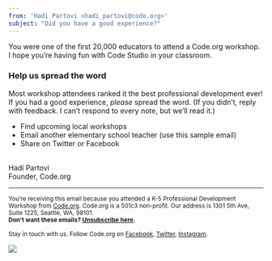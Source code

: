 ```yaml
---
from: 'Hadi Partovi <hadi_partovi@code.org>'
subject: "Did you have a good experience?"
---
```


You were one of the first 20,000 educators to attend a Code.org workshop. I hope you’re having fun with Code Studio in your classroom.

### Help us spread the word
Most workshop attendees ranked it the best professional development ever! If you had a good experience, *please* spread the word. (If you didn’t, reply with feedback. I can’t respond to every note, but we’ll read it.)

- Find upcoming local workshops
- Email another elementary school teacher (use this sample email)
- Share on Twitter or Facebook


<br/>
Hadi Partovi<br />
Founder, Code.org
<br />

<hr>

<small>You’re receiving this email because you attended a K-5 Professional Development Workshop from <a href="https://code.org/">Code.org</a>. Code.org is a 501c3 non-profit. Our address is 1301 5th Ave, Suite 1225, Seattle, WA, 98101.</small> <br />
<small><strong>Don't want these emails? <a href="<%= unsubscribe_link %>">Unsubscribe here</a>.</strong></small></p>
<p><small>Stay in touch with us. Follow Code.org on
<a href="https://www.facebook.com/Code.org">Facebook</a>, <a href="https://twitter.com/codeorg">Twitter</a>, <a href="https://instagram.com/codeorg">Instagram</a>.
</small></p>

![](<%= tracking_pixel %>)